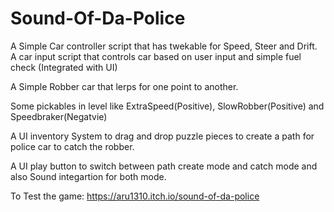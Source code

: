 # Sound-Of-Da-Police

A Simple Car controller script that has twekable for Speed, Steer and Drift.
A car input script that controls car based on user input and simple fuel check (Integrated with UI)

A Simple Robber car that lerps for one point to another.

Some pickables in level like ExtraSpeed(Positive), SlowRobber(Positive) and Speedbraker(Negatvie)

A UI inventory System to drag and drop puzzle pieces to create a path for police car to catch the robber.

A UI play button to switch between path create mode and catch mode and also Sound integartion for both mode.

To Test the game: https://aru1310.itch.io/sound-of-da-police
